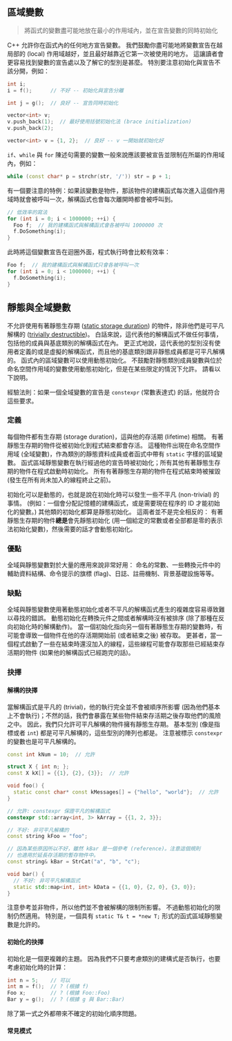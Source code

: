 


## 區域變數

> 將函式的變數盡可能地放在最小的作用域內，並在宣告變數的同時初始化

C++ 允許你在函式內的任何地方宣告變數。 我們鼓勵你盡可能地將變數宣告在越局部的 (local) 作用域越好，並且最好越靠近它第一次被使用的地方。 這讓讀者會更容易找到變數的宣告處以及了解它的型別是甚麼。 特別要注意初始化與宣告不該分開，例如：

```c++
int i;
i = f();      // 不好 -- 初始化與宣告分離
```

```c++
int j = g();  // 良好 -- 宣告同時初始化
```

```c++
vector<int> v;
v.push_back(1);  // 最好使用括號初始化法 (brace initialization)
v.push_back(2);
```

```c++
vector<int> v = {1, 2};  // 良好 -- v 一開始就初始化好
```

`if`、`while` 與 `for` 陳述句需要的變數一般來說應該要被宣告並限制在所屬的作用域內，例如：

```c++
while (const char* p = strchr(str, '/')) str = p + 1;
```

有一個要注意的特例：如果該變數是物件，那該物件的建構函式每次進入這個作用域時就會被呼叫一次，解構函式也會每次離開時都會被呼叫到。

```c++
// 低效率的寫法
for (int i = 0; i < 1000000; ++i) {
  Foo f;  // 我的建構函式與解構函式會各被呼叫 1000000 次
  f.DoSomething(i);
}
```

此時將這個變數宣告在迴圈外面，程式執行時會比較有效率：

```c++
Foo f;  // 我的建構函式與解構函式只會各被呼叫一次
for (int i = 0; i < 1000000; ++i) {
  f.DoSomething(i);
}
```

## 靜態與全域變數

不允許使用有著靜態生存期 ([static storage duration](http://en.cppreference.com/w/cpp/language/storage_duration#Storage_duration)) 的物件，除非他們是可平凡解構的 ([trivially destructible](http://en.cppreference.com/w/cpp/types/is_destructible))。 白話來說，這代表他的解構函式不做任何事情，包括他的成員與基底類別的解構函式在內。 更正式地說，這代表他的型別沒有使用者定義的或是虛擬的解構函式，而且他的基底類別跟非靜態成員都是可平凡解構的。 函式內的區域變數可以使用動態初始化。 不鼓勵對靜態類別成員變數與位於命名空間作用域的變數使用動態初始化，但是在某些限定的情況下允許。 請看以下說明。

經驗法則：如果一個全域變數的宣告是 `constexpr` (常數表達式) 的話，他就符合這些要求。

### 定義

每個物件都有生存期 (storage duration)，這與他的存活期 (lifetime) 相關。 有著靜態生存期的物件從被初始化到程式結束都會存活。 這種物件出現在命名空間作用域 (全域變數)，作為類別的靜態資料成員或者函式中帶有 `static` 字樣的區域變數。 函式區域靜態變數在執行經過他的宣告時被初始化；所有其他有著靜態生存期的物件在程式啟動時初始化。 所有有著靜態生存期的物件在程式結束時被摧毀 (發生在所有尚未加入的線程終止之前)。

初始化可以是動態的，也就是說在初始化時可以發生一些不平凡 (non-trivial) 的事情。 (例如：一個會分配記憶體的建構函式，或是需要現在程序的 ID 才能初始化的變數。) 其他類的初始化都算是靜態初始化。 這兩者並不是完全相反的： 有著靜態生存期的物件**總是**會先靜態初始化 (用一個給定的常數或者全部都是零的表示法初始化變數)，然後需要的話才會動態初始化。

### 優點

全域與靜態變數對於大量的應用來說非常好用： 命名的常數、一些轉換元件中的輔助資料結構、命令提示的旗標 (flag)、日誌、註冊機制、背景基礎設施等等。

### 缺點

全域與靜態變數使用著動態初始化或者不平凡的解構函式產生的複雜度容易導致難以尋找的錯誤。 動態初始化在轉換元件之間或者解構時沒有被排序 (除了那種在反向初始化時的解構動作)。 當一個初始化指向另一個有著靜態生存期的變數時，有可能會導致一個物件在他的存活期開始前 (或者結束之後) 被存取。 更甚者，當一個程式啟動了一些在結束時還沒加入的線程，這些線程可能會存取那些已經結束存活期的物件 (如果他的解構函式已經跑完的話)。

### 抉擇

#### 解構的抉擇

當解構函式是平凡的 (trivial)，他的執行完全並不會被順序所影響 (因為他們基本上不會執行)；不然的話，我們會暴露在某些物件結束存活期之後存取他們的風險之中。 因此，我們只允許可平凡解構的物件擁有靜態生存期。 基本型別 (像是指標或者 `int`) 都是可平凡解構的，這些型別的陣列也都是。 注意被標示 `constexpr` 的變數也是可平凡解構的。

```c++
const int kNum = 10;  // 允許

struct X { int n; };
const X kX[] = {{1}, {2}, {3}};  // 允許

void foo() {
  static const char* const kMessages[] = {"hello", "world"};  // 允許
}

// 允許: constexpr 保證平凡的解構函式
constexpr std::array<int, 3> kArray = {{1, 2, 3}};
```

```c++
// 不好: 非可平凡解構的
const string kFoo = "foo";

// 因為某些原因所以不好，雖然 kBar 是一個參考 (reference)。注意這個規則
// 也適用於延長存活期的暫存物件中。
const string& kBar = StrCat("a", "b", "c");

void bar() {
  // 不好: 非可平凡解構函式
  static std::map<int, int> kData = {{1, 0}, {2, 0}, {3, 0}};
}
```

注意參考並非物件，所以他們並不會被解構的限制所影響。 不過動態初始化的限制仍然適用。 特別是，一個具有 `static T& t = *new T;` 形式的函式區域靜態變數是允許的。

#### 初始化的抉擇

初始化是一個更複雜的主題。 因為我們不只要考慮類別的建構式是否執行，也要考慮初始化時的計算：

```c++
int n = 5;    // 可以
int m = f();  // ? (根據 f)
Foo x;        // ? (根據 Foo::Foo)
Bar y = g();  // ? (根據 g 與 Bar::Bar)
```

除了第一式之外都帶來不確定的初始化順序問題。



#### 常見模式

